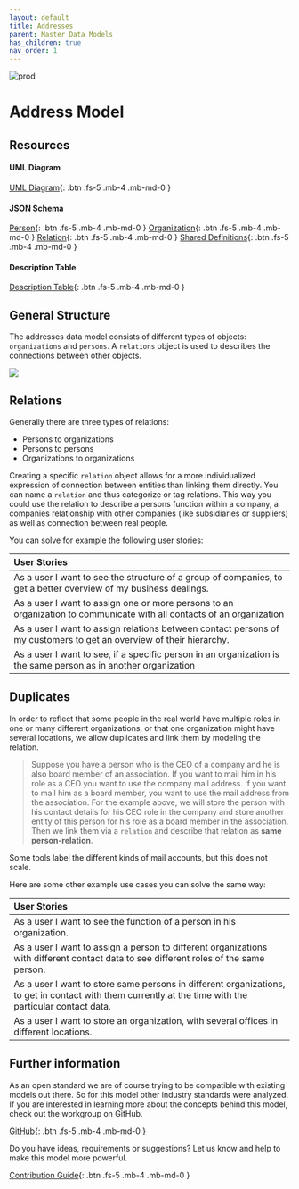 ```yaml
---
layout: default
title: Addresses
parent: Master Data Models
has_children: true
nav_order: 1
---
```


![prod](https://img.shields.io/badge/Status-Production-brightgreen.svg)

# **Address Model**

## Resources
<!-- 2 sentences: what does it do and how -->
#### UML Diagram
[UML Diagram](https://github.com/openintegrationhub/openintegrationhub.github.io/blob/master/assets/DataModels/Addresses/MasterDataModelAddressV2.svg){: .btn .fs-5 .mb-4 .mb-md-0 }
#### JSON Schema
[Person](https://openintegrationhub/openintegrationhub.github.io/master/assets/DataModels/Addresses/personV2.json){: .btn .fs-5 .mb-4 .mb-md-0 }
[Organization](https://openintegrationhub/openintegrationhub.github.io/master/assets/DataModels/Addresses/organizationV2.json){: .btn .fs-5 .mb-4 .mb-md-0 }
[Relation](https://openintegrationhub/openintegrationhub.github.io/master/assets/DataModels/Addresses/relationsV2.json){: .btn .fs-5 .mb-4 .mb-md-0 }
[Shared Definitions](https://openintegrationhub/openintegrationhub.github.io/master/assets/DataModels/Addresses/sharedDefinitionsV2.json){: .btn .fs-5 .mb-4 .mb-md-0 }
#### Description Table
[Description Table](https://openintegrationhub.github.io//docs/Data%20Models/Adresses/AddressDescriptionTable.html){: .btn .fs-5 .mb-4 .mb-md-0 }


## General Structure

The addresses data model consists of different types of objects: `organizations` and `persons`. A `relations` object is used to describes the connections between other objects.

![](https://raw.githubusercontent.com/openintegrationhub/openintegrationhub.github.io/master/assets/DataModels/Addresses/MasterDataModelAddressV2.png)

## Relations
Generally there are three types of relations:
- Persons to organizations
- Persons to persons
- Organizations to organizations

Creating a specific `relation` object allows for a more individualized expression of connection between entities than linking them directly. You can name a `relation` and thus categorize or tag relations. This way you could use the relation to describe a persons function within a company, a companies relationship with other companies (like subsidiaries or suppliers) as well as connection between real people.

You can solve for example the following user stories:

| User Stories |
| :--- |
| As a user I want to see the structure of a group of companies, to get a better overview of my business dealings.  |
| As a user I want to assign one or more persons to an organization to communicate with all contacts of an organization |
| As a user I want to assign relations between contact persons of my customers to get an overview of their hierarchy. |
| As a user I want to see, if a specific person in an organization is the same person as in another organization |


## Duplicates

In order to reflect that some people in the real world have multiple roles in one or many different organizations, or that one organization might have several locations, we allow duplicates and link them by modeling the relation.

> Suppose you have a person who is the CEO of a company and he is also board member of an association.
If you want to mail him in his role as a CEO you want to use the company mail address.
If you want to mail him as a board member, you want to use the mail address from the association.
For the example above, we will store the person with his contact details for his CEO role in the company and store another entity of this person for his role as a board member in the association. Then we link them via a `relation` and describe that relation as **same person-relation**.

Some tools label the different kinds of mail accounts, but this does not scale.

Here are some other example use cases you can solve the same way:

| User Stories |
| :--- |
|As a user I want to see the function of a person in his organization. |
| As a user I want to assign a person to different organizations with different contact data to see different roles of the same person. |
| As a user I want to store same persons in different organizations, to get in contact with them currently at the time with the particular contact data. |
| As a user I want to store an organization, with several offices in different locations. |



## Further information
As an open standard we are of course trying to be compatible with existing models out there. So for this model other industry standards were analyzed. If you are interested in learning more about the concepts behind this model, check out the workgroup on GitHub.

[GitHub](https://github.com/openintegrationhub/Data-and-Domain-Models){: .btn .fs-5 .mb-4 .mb-md-0 }

Do you have ideas, requirements or suggestions? Let us know and help to make this model more powerful.

[Contribution Guide](https://github.com/openintegrationhub/Data-and-Domain-Models/blob/master/CONTRIBUTING.md){: .btn .fs-5 .mb-4 .mb-md-0 }
